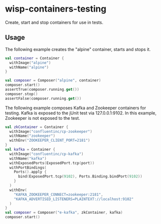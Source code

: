 # wisp-containers-testing

Create, start and stop containers for use in tests.

## Usage

The following example creates the "alpine" container, starts and stops it.

```kotlin
val container = Container {
  withImage("alpine")
  withName("alpine")
}

val composer = Composer("alpine", container)
composer.start()
assertTrue(composer.running.get())
composer.stop()
assertFalse(composer.running.get())
```

The following example composes Kafka and Zookeeper containers for testing. Kafka is exposed to the jUnit test via
127.0.0.1:9102. In this example, Zookeeper is not exposed to the test.

```kotlin
val zkContainer = Container {
  withImage("confluentinc/cp-zookeeper")
  withName("zookeeper")
  withEnv("ZOOKEEPER_CLIENT_PORT=2181")
}
val kafka = Container {
  withImage("confluentinc/cp-kafka")
  withName("kafka")
  withExposedPorts(ExposedPort.tcp(port))
  withPortBindings(
    Ports().apply {
      bind(ExposedPort.tcp(9102), Ports.Binding.bindPort(9102))
    }
  )
  withEnv(
    "KAFKA_ZOOKEEPER_CONNECT=zookeeper:2181",
    "KAFKA_ADVERTISED_LISTENERS=PLAINTEXT://localhost:9102"
  )
}
val composer = Composer("e-kafka", zkContainer, kafka)
composer.start()
```